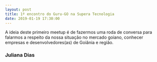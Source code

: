 ```yaml
---
layout: post
title: 1º encontro do Guru-GO na Supera Tecnologia
date: 2019-01-19 17:30:00
---
```

A ideia deste primeiro meetup é de fazermos uma roda de conversa para falarmos a respeito da nossa situação no mercado goiano, conhecer empresas e desenvolvedores(as) de Goiânia e região.

### Juliana Dias